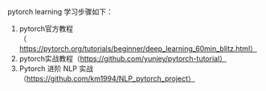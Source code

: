 pytorch learning
学习步骤如下：
1. pytorch官方教程（https://pytorch.org/tutorials/beginner/deep_learning_60min_blitz.html）
2. pytorch实战教程（https://github.com/yunjey/pytorch-tutorial）
3. Pytorch 进阶 NLP 实战（https://github.com/km1994/NLP_pytorch_project）